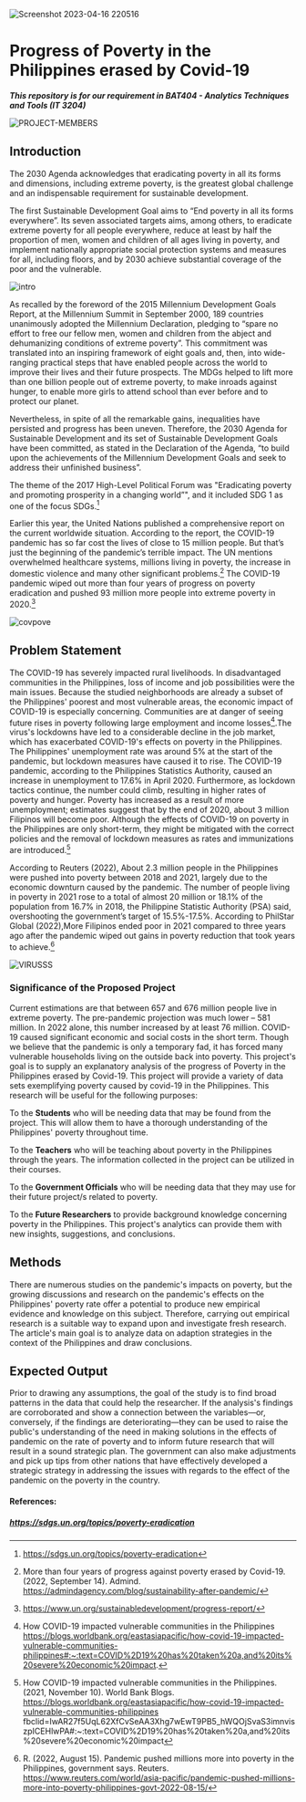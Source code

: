 ![Screenshot 2023-04-16 220516](https://user-images.githubusercontent.com/113661252/232318687-eb0bc4e1-1b4c-401b-8eae-e6c16b3b48f3.png)

#  Progress of Poverty in the Philippines erased by Covid-19
***This repository is for our requirement in BAT404 - Analytics Techniques and Tools (IT 3204)***

![PROJECT-MEMBERS](https://user-images.githubusercontent.com/113661252/232320859-3528286b-ae26-444d-8792-fb4a4c62ec27.png)

## Introduction
The 2030 Agenda acknowledges that eradicating poverty in all its forms and dimensions, including extreme poverty, is the greatest global challenge and an indispensable requirement for sustainable development. 

The first Sustainable Development Goal aims to “End poverty in all its forms everywhere”. Its seven associated targets aims, among others, to eradicate extreme poverty for all people everywhere, reduce at least by half the proportion of men, women and children of all ages living in poverty, and implement nationally appropriate social protection systems and measures for all, including floors, and by 2030 achieve substantial coverage of the poor and the vulnerable.

![intro](https://user-images.githubusercontent.com/113661252/232479176-9da47ea0-dd0a-4960-a59d-58e78183ffde.png)

As recalled by the foreword of the 2015 Millennium Development Goals Report, at the Millennium Summit in September 2000, 189 countries unanimously adopted the Millennium Declaration, pledging to “spare no effort to free our fellow men, women and children from the abject and dehumanizing conditions of extreme poverty”. This commitment was translated into an inspiring framework of eight goals and, then, into wide-ranging practical steps that have enabled people across the world to improve their lives and their future prospects. The MDGs helped to lift more than one billion people out of extreme poverty, to make inroads against hunger, to enable more girls to attend school than ever before and to protect our planet.

Nevertheless, in spite of all the remarkable gains, inequalities have persisted and progress has been uneven. Therefore, the 2030 Agenda for Sustainable Development and its set of Sustainable Development Goals have been committed, as stated in the Declaration of the Agenda, “to build upon the achievements of the Millennium Development Goals and seek to address their unfinished business”.

The theme of the 2017 High-Level Political Forum was "Eradicating poverty and promoting prosperity in a changing world”", and it included SDG 1 as one of the focus SDGs.[^1]

Earlier this year, the United Nations published a comprehensive report on the current worldwide situation. According to the report, the COVID-19 pandemic has so far cost the lives of close to 15 million people. But that’s just the beginning of the pandemic’s terrible impact. The UN mentions overwhelmed healthcare systems, millions living in poverty, the increase in domestic violence and many other significant problems.[^2] The COVID-19 pandemic wiped out more than four years of progress on poverty eradication and pushed 93 million more people into extreme poverty in 2020.[^3]

![covpove](https://user-images.githubusercontent.com/113661252/232517220-5e58c2b4-e653-4d48-a27e-60300bd5563e.png)

## Problem Statement
The COVID-19 has severely impacted rural livelihoods. In disadvantaged communities in the Philippines, loss of income and job possibilities were the main issues. Because the studied neighborhoods are already a subset of the Philippines' poorest and most vulnerable areas, the economic impact of COVID-19 is especially concerning. Communities are at danger of seeing future rises in poverty following large employment and income losses[^6].The virus's lockdowns have led to a considerable decline in the job market, which has exacerbated COVID-19's effects on poverty in the Philippines. The Philippines' unemployment rate was around 5% at the start of the pandemic, but lockdown measures have caused it to rise. The COVID-19 pandemic, according to the Philippines Statistics Authority, caused an increase in unemployment to 17.6% in April 2020. Furthermore, as lockdown tactics continue, the number could climb, resulting in higher rates of poverty and hunger. Poverty has increased as a result of more unemployment; estimates suggest that by the end of 2020, about 3 million Filipinos will become poor. Although the effects of COVID-19 on poverty in the Philippines are only short-term, they might be mitigated with the correct policies and the removal of lockdown measures as rates and immunizations are introduced.[^4]

According to Reuters (2022), About 2.3 million people in the Philippines were pushed into poverty between 2018 and 2021, largely due to the economic downturn caused by the pandemic. The number of people living in poverty in 2021 rose to a total of almost 20 million or 18.1% of the population from 16.7% in 2018, the Philippine Statistic Authority (PSA) said, overshooting the government’s target of 15.5%-17.5%. According to PhilStar Global (2022),More Filipinos ended poor in 2021 compared to three years ago after the pandemic wiped out gains in poverty reduction that took years to achieve.[^5]

![VIRUSSS](https://user-images.githubusercontent.com/113661252/232554989-d2728658-fb43-4586-9986-0a0aba7caf0b.png)

### Significance of the Proposed Project
Current estimations are that between 657 and 676 million people live in extreme poverty. The pre-pandemic projection was much lower – 581 million. In 2022 alone, this number increased by at least 76 million. COVID-19 caused significant economic and social costs in the short term. Though we believe that the pandemic is only a temporary fad, it has forced many vulnerable households living on the outside back into poverty. This project's goal is to supply an explanatory analysis of the progress of Poverty in the Philippines erased by Covid-19. This project will provide a variety of data sets exemplifying poverty caused by covid-19 in the Philippines. This research will be useful for the following purposes:

To the **Students** who will be needing data that may be found from the project. This will allow them to have a thorough understanding of the Philippines' poverty throughout time.

To the **Teachers** who will be teaching about poverty in the Philippines through the years. The information collected in the project can be utilized in their courses.

To the **Government Officials** who will be needing data that they may use for their future project/s related to poverty. 

To the **Future Researchers** to provide background knowledge concerning poverty in the Philippines. This project's analytics can provide them with new insights, suggestions, and conclusions.

## Methods
There are numerous studies on the pandemic's impacts on poverty, but the growing discussions and research on the pandemic's effects on the Philippines' poverty rate offer a potential to produce new empirical evidence and knowledge on this subject. Therefore, carrying out empirical research is a suitable way to expand upon and investigate fresh research. The article's main goal is to analyze data on adaption strategies in the context of the Philippines and draw conclusions. 

## Expected Output
Prior to drawing any assumptions, the goal of the study is to find broad patterns in the data that could help the researcher. If the analysis's findings are corroborated and show a connection between the variables—or, conversely, if the findings are deteriorating—they can be used to raise the public's understanding of the need in making solutions in the effects of pandemic on the rate of poverty and to inform future research that will result in a sound strategic plan. The government can also make adjustments and pick up tips from other nations that have effectively developed a strategic strategy in addressing the issues with regards to the effect of the pandemic on the poverty in the country. 

[^1]: https://sdgs.un.org/topics/poverty-eradication

[^2]: More than four years of progress against poverty erased by Covid-19. (2022, September 14). Admind. https://admindagency.com/blog/sustainability-after-pandemic/

[^3]: https://www.un.org/sustainabledevelopment/progress-report/

[^4]: How COVID-19 impacted vulnerable communities in the Philippines. (2021, November 10). World Bank Blogs. https://blogs.worldbank.org/eastasiapacific/how-covid-19-impacted-vulnerable-communities-philippines fbclid=IwAR27f5UqL62XfCvSeAA3Xhg7wEwT9PB5_hWQOjSvaS3imnviszpICEHlwPA#:~:text=COVID%2D19%20has%20taken%20a,and%20its%20severe%20economic%20impact

[^5]: R. (2022, August 15). Pandemic pushed millions more into poverty in the Philippines, government says. Reuters. https://www.reuters.com/world/asia-pacific/pandemic-pushed-millions-more-into-poverty-philippines-govt-2022-08-15/

[^6]: How COVID-19 impacted vulnerable communities in the Philippines https://blogs.worldbank.org/eastasiapacific/how-covid-19-impacted-vulnerable-communities-philippines#:~:text=COVID%2D19%20has%20taken%20a,and%20its%20severe%20economic%20impact.


#### References:
##### https://sdgs.un.org/topics/poverty-eradication

